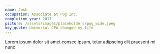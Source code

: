 ```yaml
---
name: Josh
occupation: Associate at Pug Inc.
completion_year: 2017
picture: /assets/images/placeholders/pug_wide.jpeg
key_quote: Universal CPA changed my life
---
```

Lorem ipsum dolor sit amet consec ipsum, tetur adipscing elit praesent mi nunc